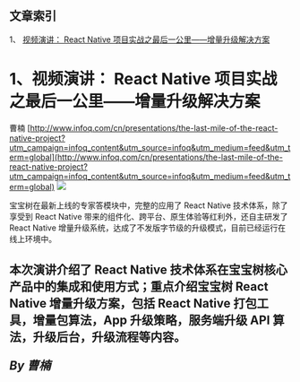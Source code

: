 ## 文章索引
1、 <a href="#1视频演讲-react-native-项目实战之最后一公里增量升级解决方案" >视频演讲： React Native 项目实战之最后一公里——增量升级解决方案</a><br/><h1 id="#title_0" >1、视频演讲： React Native 项目实战之最后一公里——增量升级解决方案</h1>
曹楠
[http://www.infoq.com/cn/presentations/the-last-mile-of-the-react-native-project?utm_campaign=infoq_content&utm_source=infoq&utm_medium=feed&utm_term=global](http://www.infoq.com/cn/presentations/the-last-mile-of-the-react-native-project?utm_campaign=infoq_content&utm_source=infoq&utm_medium=feed&utm_term=global)
<img src="http://www.infoq.com/resource/presentations/the-last-mile-of-the-react-native-project/zh/mediumimage/caonan270.jpg"/><p>宝宝树在最新上线的专家答模块中，完整的应用了 React Native 技术体系，除了享受到 React Native 带来的组件化、跨平台、原生体验等红利外，还自主研发了 React Native 增量升级系统，达成了不发版字节级的升级模式，目前已经运行在线上环境中。

本次演讲介绍了 React Native 技术体系在宝宝树核心产品中的集成和使用方式；重点介绍宝宝树 React Native 增量升级方案，包括 React Native 打包工具，增量包算法，App 升级策略，服务端升级 API 算法，升级后台，升级流程等内容。</p> <i>By 曹楠</i>
---------------